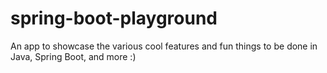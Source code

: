 # spring-boot-playground
An app to showcase the various cool features and fun things to be done in Java, Spring Boot, and more :)
